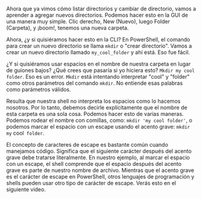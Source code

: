 Ahora que ya vimos cómo listar directorios y cambiar de directorio, vamos a aprender a agregar nuevos directorios. Podemos hacer esto en la GUI de una manera muy simple. Clic derecho, New (Nuevo), luego Folder (Carpeta), y ¡boom!, tenemos una nueva carpeta.

Ahora, ¿y si quisiéramos hacer esto en la CLI? En PowerShell, el comando para crear un nuevo directorio se llama `mkdir` o "crear directorio". Vamos a crear un nuevo directorio llamado `my_cool_folder` y ahí está. Eso fue fácil.

¿Y si quisiéramos usar espacios en el nombre de nuestra carpeta en lugar de guiones bajos? ¿Qué crees que pasaría si yo hiciera esto? `Mkdir my cool folder`. Eso es un error. `Mkdir` está intentando interpretar "cool" y "folder" como otros parámetros del comando `mkdir`. No entiende esas palabras como parámetros válidos.

Resulta que nuestra shell no interpreta los espacios como lo hacemos nosotros. Por lo tanto, debemos decirle explícitamente que el nombre de esta carpeta es una sola cosa. Podemos hacer esto de varias maneras. Podemos rodear el nombre con comillas, como: `mkdir 'my cool folder'`, o podemos marcar el espacio con un escape usando el acento grave: `mkdir my` cool` folder`.

El concepto de caracteres de escape es bastante común cuando manejamos código. Significa que el siguiente carácter después del acento grave debe tratarse literalmente. En nuestro ejemplo, al marcar el espacio con un escape, el shell comprende que el espacio después del acento grave es parte de nuestro nombre de archivo. Mientras que el acento grave es el carácter de escape en PowerShell, otros lenguajes de programación y shells pueden usar otro tipo de carácter de escape. Verás esto en el siguiente video.
